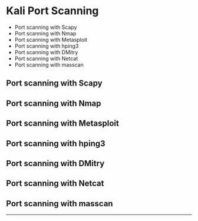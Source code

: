 # Kali Port Scanning

* Port scanning with Scapy
* Port scanning with Nmap
* Port scanning with Metasploit
* Port scanning with hping3
* Port scanning with DMitry
* Port scanning with Netcat
* Port scanning with masscan

## Port scanning with Scapy

## Port scanning with Nmap

## Port scanning with Metasploit

## Port scanning with hping3

## Port scanning with DMitry

## Port scanning with Netcat

## Port scanning with masscan

---
